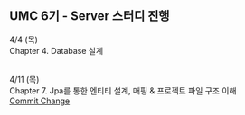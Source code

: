 
## UMC 6기 - Server 스터디 진행
4/4 (목) <br> 
Chapter 4. Database 설계 <br>
<br>

4/11 (목) <br> 
Chapter 7. Jpa를 통한 엔티티 설계, 매핑 & 프로젝트 파일 구조 이해 <br> 
[Commit Change](https://github.com/Vida0822/6th-UMC-HUFS-spring/commit/f90c152e399b992468fed923ac10b6f17d1f1103) 
<br> 
